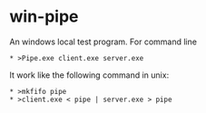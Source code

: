 win-pipe
========
An windows local test program. For command line

	* >Pipe.exe client.exe server.exe

It work like the following command in unix:

	* >mkfifo pipe
	* >client.exe < pipe | server.exe > pipe

